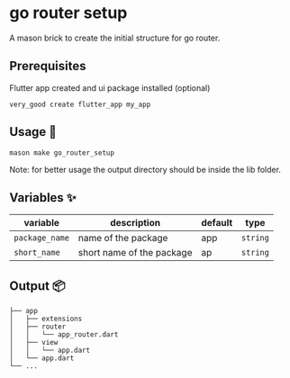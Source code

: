 # go router setup

A mason brick to create the initial structure for go router.

## Prerequisites

Flutter app created and ui package installed (optional)

```
very_good create flutter_app my_app
```

## Usage 🚀

```
mason make go_router_setup
```

Note: for better usage the output directory should be inside the lib folder.

## Variables ✨

| variable       | description               | default | type     |
| -------------- | ------------------------- | ------- | -------- |
| `package_name` | name of the package       | app     | `string` |
| `short_name`   | short name of the package | ap      | `string` |

## Output 📦

```
├── app
│   ├── extensions
│   ├── router
│   │   └── app_router.dart
│   ├── view
│   │   └── app.dart
│   └── app.dart
└── ...
```

[go_router]: https://pub.dev/packages/go_router
